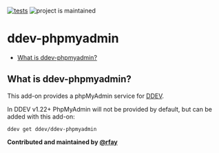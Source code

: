 [![tests](https://github.com/ddev/ddev-phpmyadmin/actions/workflows/tests.yml/badge.svg)](https://github.com/ddev/ddev-phpmyadmin/actions/workflows/tests.yml) ![project is maintained](https://img.shields.io/maintenance/yes/2024.svg)

# ddev-phpmyadmin <!-- omit in toc -->

* [What is ddev-phpmyadmin?](#what-is-ddev-phpmyadmin)

## What is ddev-phpmyadmin?

This add-on provides a phpMyAdmin service for [DDEV](https://github.com/ddev/ddev/). 

In DDEV v1.22+ PhpMyAdmin will not be provided by default, but can be added with this add-on:

`ddev get ddev/ddev-phpmyadmin`

**Contributed and maintained by [@rfay](https://github.com/rfay)**

